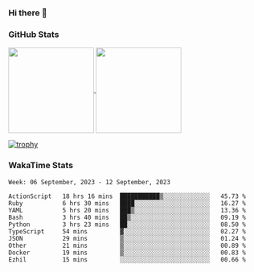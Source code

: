 ### Hi there 👋

### GitHub Stats

<a href="https://github.com/anuraghazra/github-readme-stats">
  <img align="center" height="170px" src="https://github-readme-stats.vercel.app/api/top-langs/?username=tksfjt1024&layout=compact&count_private=true&show_icons=true&show_icons=true&theme=graywhite" />
</a>
<a href="https://github.com/anuraghazra/github-readme-stats">
  <img align="center" height="170px" src="https://github-readme-stats.vercel.app/api?username=tksfjt1024&count_private=true&show_icons=true&show_icons=true&theme=graywhite" />
</a>

[![trophy](https://github-profile-trophy.vercel.app/?username=tksfjt1024)](https://github.com/ryo-ma/github-profile-trophy)

### WakaTime Stats

<!--START_SECTION:waka-->
```text
Week: 06 September, 2023 - 12 September, 2023

ActionScript   18 hrs 16 mins  ███████████▒░░░░░░░░░░░░░   45.73 % 
Ruby           6 hrs 30 mins   ████░░░░░░░░░░░░░░░░░░░░░   16.27 % 
YAML           5 hrs 20 mins   ███▒░░░░░░░░░░░░░░░░░░░░░   13.36 % 
Bash           3 hrs 40 mins   ██▒░░░░░░░░░░░░░░░░░░░░░░   09.19 % 
Python         3 hrs 23 mins   ██░░░░░░░░░░░░░░░░░░░░░░░   08.50 % 
TypeScript     54 mins         ▓░░░░░░░░░░░░░░░░░░░░░░░░   02.27 % 
JSON           29 mins         ▒░░░░░░░░░░░░░░░░░░░░░░░░   01.24 % 
Other          21 mins         ▒░░░░░░░░░░░░░░░░░░░░░░░░   00.89 % 
Docker         19 mins         ▒░░░░░░░░░░░░░░░░░░░░░░░░   00.83 % 
Ezhil          15 mins         ░░░░░░░░░░░░░░░░░░░░░░░░░   00.66 % 
```
<!--END_SECTION:waka-->
